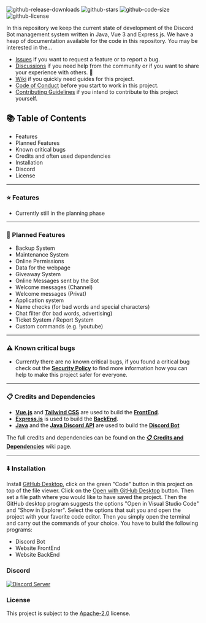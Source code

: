 ![github-release-downloads](https://img.shields.io/github/downloads/NicoKempeEU/discord-bot/total)
![github-stars](https://img.shields.io/github/stars/NicoKempeEU/discord-bot)
![github-code-size](https://img.shields.io/github/languages/code-size/NicoKempeEU/discord-bot)
![github-license](https://img.shields.io/github/license/NicoKempeEU/discord-bot)

In this repository we keep the current state of development of the Discord Bot management system written in Java, Vue 3 and Express.js. We have a heap of documentation available for the code in this repository. You may be interested in the...

* [Issues](https://github.com/NicoKempeEU/discord-bot/issues) if you want to request a feature or to report a bug.
* [Discussions](https://github.com/NicoKempeEU/discord-bot/discussions) if you need help from the community or if you want to share your experience with others. 💓
* [Wiki](https://github.com/NicoKempeEU/discord-bot/wiki) if you quickly need guides for this project.
* [Code of Conduct](https://github.com/NicoKempeEU/discord-bot/blob/main/docs/code_of_conduct.md) before you start to work in this project.
* [Contributing Guidelines](https://github.com/NicoKempeEU/discord-bot/blob/main/docs/contributing.md) if you intend to contribute to this project yourself. 

## 📚 Table of Contents
- Features
- Planned Features
- Known critical bugs
- Credits and often used dependencies
- Installation
- Discord
- License

---

### ⭐ Features
- Currently still in the planning phase

---

### 🌙 Planned Features
- Backup System
- Maintenance System
- Online Permissions
- Data for the webpage
- Giveaway System
- Online Messages sent by the Bot
- Welcome messages (Channel)
- Welcome messages (Privat)
- Application system
- Name checks (for bad words and special characters)
- Chat filter (for bad words, advertising)
- Ticket System / Report System
- Custom commands (e.g. !youtube)

---

### ⚠️ Known critical bugs
- Currently there are no known critical bugs, if you found a critical bug check out the **[Security Policy](https://github.com/NicoKempeEU/discord-bot/security/policy)** to find more information how you can help to make this project safer for everyone.

---

### 📋 Credits and Dependencies
- **[Vue.js](https://vuejs.org/)** and **[Tailwind CSS](https://tailwindcss.com/)** are used to build the **[FrontEnd](https://github.com/NicoKempeEU/discord-bot/blob/main/website)**.
- **[Express.js](https://expressjs.com/)** is used to build the **[BackEnd](https://github.com/NicoKempeEU/discord-bot/blob/main/server)**.
- **[Java](https://java.com/)** and the **[Java Discord API](https://github.com/DV8FromTheWorld/JDA)** are used to build the **[Discord Bot](https://github.com/NicoKempeEU/discord-bot/blob/main/bot)**

The full credits and dependencies can be found on the **[📋 Credits and Dependencies](https://github.com/NicoKempeEU/discord-bot/wiki/%F0%9F%93%8B-Credits-and-Dependencies)** wiki page.


---

### ⬇️ Installation
Install [GitHub Desktop](https://desktop.github.com/), click on the green "Code" button in this project on top of the file viewer. Click on the [Open with GitHub Desktop](x-github-client://openRepo/https://github.com/NicoKempeEU/discord-bot) button. Then set a file path where you would like to have saved the project. Then the GitHub desktop program suggests the options "Open in Visual Studio Code" and "Show in Explorer". Select the options that suit you and open the project with your favorite code editor. Then you simply open the terminal and carry out the commands of your choice. You have to build the following programs:
- Discord Bot
- Website FrontEnd
- Website BackEnd


### Discord
[![Discord Server](https://discordapp.com/api/guilds/528350750825512988/widget.png?style=banner2)](https://discord.com/invite/t9frQmmqPe)

### License
This project is subject to the [Apache-2.0](https://github.com/NicoKempeEU/discord-bot/blob/main/LICENSE) license.
